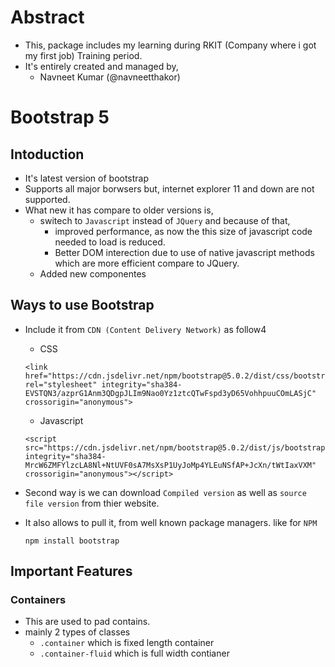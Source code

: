 # Abstract
- This, package includes my learning during RKIT (Company where i got my first job) Training period.
- It's entirely created and managed by,
    - Navneet Kumar (@navneetthakor)


# Bootstrap 5

## Intoduction
- It's latest version of bootstrap
- Supports all major borwsers but, internet explorer 11 and down are not supported.
- What new it has compare to older versions is,
    - switech to ```Javascript``` instead of ```JQuery``` and because of that,
        - improved performance, as now the this size of javascript code needed to load is reduced.
        - Better DOM interection due to use of native javascript methods which are more efficient compare to JQuery.
    - Added new componentes

## Ways to use Bootstrap
- Include it from ``` CDN (Content Delivery Network) ``` as follow4
    - CSS
    ```
    <link href="https://cdn.jsdelivr.net/npm/bootstrap@5.0.2/dist/css/bootstrap.min.css" rel="stylesheet" integrity="sha384-EVSTQN3/azprG1Anm3QDgpJLIm9Nao0Yz1ztcQTwFspd3yD65VohhpuuCOmLASjC" crossorigin="anonymous">
    ```

    - Javascript
    ```
    <script src="https://cdn.jsdelivr.net/npm/bootstrap@5.0.2/dist/js/bootstrap.bundle.min.js" integrity="sha384-MrcW6ZMFYlzcLA8Nl+NtUVF0sA7MsXsP1UyJoMp4YLEuNSfAP+JcXn/tWtIaxVXM" crossorigin="anonymous"></script>
    ```

- Second way is we can download ``` Compiled version ``` as well as ``` source file version ``` from thier website.
- It also allows to pull it, from well known package managers. like for ``` NPM ```
    ```
    npm install bootstrap
    ```

## Important Features
### Containers
- This are used to pad contains.
- mainly 2 types of classes
    - ``` .container ``` which is fixed length container
    - ``` .container-fluid ``` which is full width contianer





